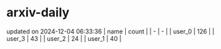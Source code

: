 # arxiv-daily
updated on 2024-12-04 06:33:36
| name | count |
| - | - |
| user_0 | 126 |
| user_3 | 43 |
| user_2 | 24 |
| user_1 | 40 |
